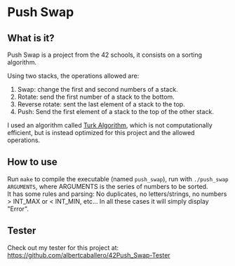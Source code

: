 # Push Swap
## What is it?
Push Swap is a project from the 42 schools, it consists on a sorting algorithm.

Using two stacks, the operations allowed are:
1. Swap: change the first and second numbers of a stack.
2. Rotate: send the first number of a stack to the bottom.
3. Reverse rotate: sent the last element of a stack to the top.
4. Push: Send the first element of a stack to the top of the other stack.

I used an algorithm called [Turk Algorithm](https://medium.com/@ayogun/push-swap-c1f5d2d41e97), which is not computationally efficient, but is instead optimized for this project and the allowed operations.

## How to use
Run ```make``` to compile the executable (named ```push_swap```), run with ```./push_swap ARGUMENTS```, where ARGUMENTS is the series of numbers to be sorted. \
It has some rules and parsing: No duplicates, no letters/strings, no numbers > INT_MAX or < INT_MIN, etc... In all these cases it will simply display "Error".

## Tester
Check out my tester for this project at: https://github.com/albertcaballero/42Push_Swap-Tester
